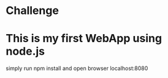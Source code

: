 # Challenge
# This is my first WebApp using node.js
simply run npm install and open browser localhost:8080